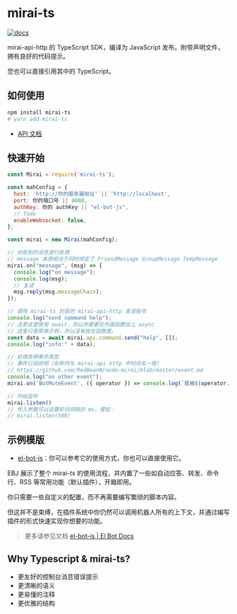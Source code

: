# mirai-ts

[![docs](https://github.com/YunYouJun/mirai-ts/workflows/docs/badge.svg)](https://www.yunyoujun.cn/mirai-ts/)

mirai-api-http 的 TypeScript SDK，编译为 JavaScript 发布。附带声明文件，拥有良好的代码提示。

您也可以直接引用其中的 TypeScript。

## 如何使用

```sh
npm install mirai-ts
# yarn add mirai-ts
```

- [API 文档](https://www.yunyoujun.cn/mirai-ts/)

## 快速开始

```js
const Mirai = require('mirai-ts');

const mahConfig = {
  host: 'http://你的服务器地址' || 'http://localhost',
  port: 你的端口号 || 8080,
  authKey: 你的 authKey || "el-bot-js",
  // Todo
  enableWebsocket: false,
};

const mirai = new Mirai(mahConfig);

// 对收到的消息进行处理
// message 本质相当于同时绑定了 FriendMessage GroupMessage TempMessage
mirai.on("message", (msg) => {
  console.log("on message");
  console.log(msg);
  // 复读
  msg.reply(msg.messageChain);
});

// 调用 mirai-ts 封装的 mirai-api-http 发送指令
console.log("send command help");
// 注意这里使用 await，所以你需要在外围函数加上 async
// 这里只是简单示例，所以没有放在函数里。
const data = await mirai.api.command.send("help", []);
console.log("info:" + data);

// 处理各种事件类型
// 事件订阅说明（名称均与 mirai-api-http 中时间名一致）
// https://github.com/RedBeanN/node-mirai/blob/master/event.md
console.log("on other event");
mirai.on('BotMuteEvent', ({ operator }) => console.log(`我被${operator.memberName}禁言啦！`));

// 开始监听
mirai.listen()
// 传入参数可以设置轮训间隔的 ms，譬如：
// mirai.listen(500)
```

## 示例模版

- [el-bot-js](https://github.com/ElpsyCN/el-bot-js/)：你可以参考它的使用方式，你也可以直接使用它。

EBJ 展示了整个 mirai-ts 的使用流程，并内置了一些如自动应答、转发、命令行、RSS 等常用功能（默认插件），开箱即用。

你只需要一些自定义的配置，而不再需要编写繁琐的脚本内容。

但这并不是束缚，在插件系统中你仍然可以调用机器人所有的上下文，并通过编写插件的形式快速实现你想要的功能。

> 更多请参见文档 [el-bot-js | El Bot Docs](https://docs.bot.elpsy.cn/js/)

## Why Typescript & mirai-ts?

- 更友好的控制台消息错误提示
- 更清晰的语义
- 更易懂的注释
- 更优雅的结构
